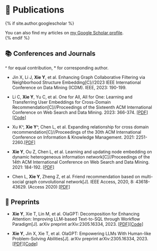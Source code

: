 # 📝 Publications 

{% if site.author.googlescholar %}
  <div class="wordwrap">You can also find my articles on <a href="{{https://scholar.google.com/citations?hl=zh-CN&user=X1C6BLwAAAAJ}}">my Google Scholar profile</a>.</div>
{% endif %}

<!-- {% include base_path %}

{% for post in site.publications reversed %}
  {% include archive-single.html %}
{% endfor %} -->

## 📚 Conferences and Journals
^ for equal contribution, * for corresponding author. 

- Jin X, Li J, **Xie Y**, et al. Enhancing Graph Collaborative Filtering via Neighborhood Structure Embedding[C]//2023 IEEE International Conference on Data Mining (ICDM). IEEE, 2023: 190-199.

- Li C, **Xie Y**, Yu C, et al. One for All, All for One: Learning and Transferring User Embeddings for Cross-Domain Recommendation[C]//Proceedings of the Sixteenth ACM International Conference on Web Search and Data Mining. 2023: 366-374.
[[PDF]](https://arxiv.org/abs/2211.11964)[[Code]](https://github.com/Chain123/CAT-ART)

- Xu K^, **Xie Y**^, Chen L, et al. Expanding relationship for cross domain recommendation[C]//Proceedings of the 30th ACM International Conference on Information & Knowledge Management. 2021: 2251-2260.[[PDF]](https://dl.acm.org/doi/abs/10.1145/3459637.3482429)

- **Xie Y**, Ou Z, Chen L, et al. Learning and updating node embedding on dynamic heterogeneous information network[C]//Proceedings of the 14th ACM International Conference on Web Search and Data Mining. 2021: 184-192. [[PDF]](https://dl.acm.org/doi/10.1145/3437963.3441745)

- Chen L, **Xie Y**, Zheng Z, et al. Friend recommendation based on multi-social graph convolutional network[J]. IEEE Access, 2020, 8: 43618-43629. (Access 2020) [[PDF]](https://ieeexplore.ieee.org/document/9019700)


## 📄 Preprints
- **Xie Y**, Xie T, Lin M, et al. OlaGPT: Decomposition for Enhancing Attention: Improving LLM-based Text-to-SQL through Workflow Paradigm[J]. arXiv preprint arXiv:2305.16334, 2023.
[[PDF]](https://arxiv.org/abs/2402.10671)[[Code]](https://github.com/FlyingFeather/DEA-SQL)

- **Xie Y**, Jin X, Xie T, et al. OlaGPT: Empowering LLMs With Human-like Problem-Solving Abilities[J]. arXiv preprint arXiv:2305.16334, 2023.
[[PDF]](https://arxiv.org/abs/2305.16334)[[Code]](https://github.com/chachalin/OlaGPT)

